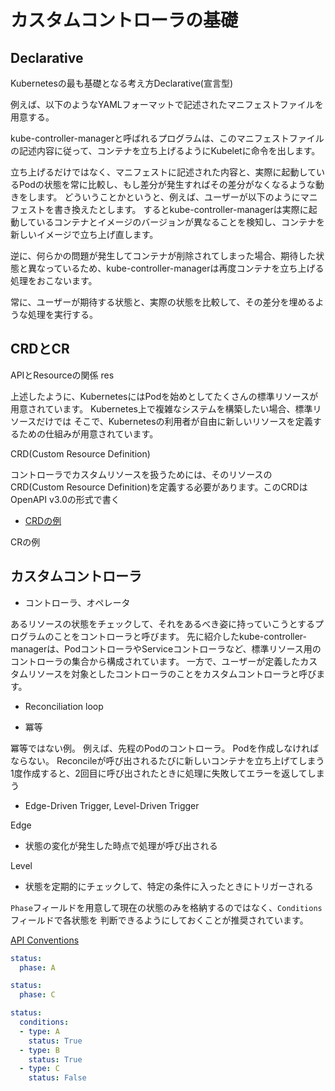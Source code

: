 # カスタムコントローラの基礎

## Declarative

Kubernetesの最も基礎となる考え方Declarative(宣言型)

例えば、以下のようなYAMLフォーマットで記述されたマニフェストファイルを用意する。

kube-controller-managerと呼ばれるプログラムは、このマニフェストファイルの記述内容に従って、コンテナを立ち上げるようにKubeletに命令を出します。

立ち上げるだけではなく、マニフェストに記述された内容と、実際に起動しているPodの状態を常に比較し、もし差分が発生すればその差分がなくなるような動きをします。
どういうことかというと、例えば、ユーザーが以下のようにマニフェストを書き換えたとします。
するとkube-controller-managerは実際に起動しているコンテナとイメージのバージョンが異なることを検知し、コンテナを新しいイメージで立ち上げ直します。

逆に、何らかの問題が発生してコンテナが削除されてしまった場合、期待した状態と異なっているため、kube-controller-managerは再度コンテナを立ち上げる処理をおこないます。

常に、ユーザーが期待する状態と、実際の状態を比較して、その差分を埋めるような処理を実行する。

## CRDとCR

APIとResourceの関係
res


上述したように、KubernetesにはPodを始めとしてたくさんの標準リソースが用意されています。
Kubernetes上で複雑なシステムを構築したい場合、標準リソースだけでは
そこで、Kubernetesの利用者が自由に新しいリソースを定義するための仕組みが用意されています。

CRD(Custom Resource Definition)

コントローラでカスタムリソースを扱うためには、そのリソースのCRD(Custom Resource Definition)を定義する必要があります。このCRDはOpenAPI v3.0の形式で書く

- [CRDの例](https://github.com/zoetrope/kubebuilder-training/blob/master/codes/tenant/config/crd/bases/multitenancy.example.com_tenants.yaml)

CRの例

## カスタムコントローラ

* コントローラ、オペレータ

あるリソースの状態をチェックして、それをあるべき姿に持っていこうとするプログラムのことをコントローラと呼びます。
先に紹介したkube-controller-managerは、PodコントローラやServiceコントローラなど、標準リソース用のコントローラの集合から構成されています。
一方で、ユーザーが定義したカスタムリソースを対象としたコントローラのことをカスタムコントローラと呼びます。

* Reconciliation loop

* 冪等

冪等ではない例。
例えば、先程のPodのコントローラ。
Podを作成しなければならない。
Reconcileが呼び出されるたびに新しいコンテナを立ち上げてしまう
1度作成すると、2回目に呼び出されたときに処理に失敗してエラーを返してしまう

* Edge-Driven Trigger, Level-Driven Trigger

Edge
* 状態の変化が発生した時点で処理が呼び出される

Level
* 状態を定期的にチェックして、特定の条件に入ったときにトリガーされる

`Phase`フィールドを用意して現在の状態のみを格納するのではなく、`Conditions`フィールドで各状態を
判断できるようにしておくことが推奨されています。

[API Conventions](https://github.com/kubernetes/community/blob/master/contributors/devel/sig-architecture/api-conventions.md#typical-status-properties)

```yaml
status:
  phase: A
```

```yaml
status:
  phase: C
```

```yaml
status:
  conditions:
  - type: A
    status: True
  - type: B
    status: True
  - type: C
    status: False
```
